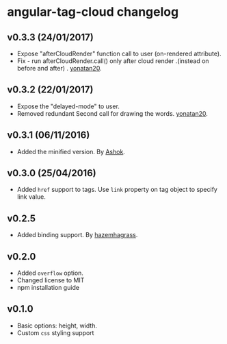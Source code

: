 # angular-tag-cloud changelog


## v0.3.3 (24/01/2017)
- Expose "afterCloudRender" function call to user (on-rendered attribute).
- Fix - run afterCloudRender.call() only after cloud render .(instead on before and after) . [yonatan20](https://github.com/yonatan20).

## v0.3.2 (22/01/2017)
- Expose the "delayed-mode" to user.
- Removed redundant Second call for drawing the words. [yonatan20](https://github.com/yonatan20).

## v0.3.1 (06/11/2016)
- Added the minified version. By [Ashok](https://github.com/ashokyadav006).

## v0.3.0 (25/04/2016)
- Added `href` support to tags. Use `link` property on tag object to specify link value.

## v0.2.5
- Added binding support. By [hazemhagrass](https://github.com/hazemhagrass).

## v0.2.0
- Added `overflow` option.
- Changed license to MIT
- npm installation guide

## v0.1.0
- Basic options: height, width.
- Custom `css` styling support
